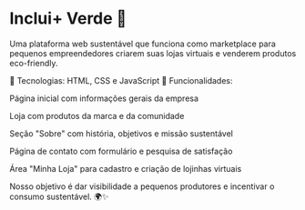 # Inclui+ Verde 🌱
Uma plataforma web sustentável que funciona como marketplace para pequenos empreendedores criarem suas lojas virtuais e venderem produtos eco-friendly.

🔹 Tecnologias: HTML, CSS e JavaScript
🔹 Funcionalidades:

Página inicial com informações gerais da empresa

Loja com produtos da marca e da comunidade

Seção "Sobre" com história, objetivos e missão sustentável

Página de contato com formulário e pesquisa de satisfação

Área "Minha Loja" para cadastro e criação de lojinhas virtuais

Nosso objetivo é dar visibilidade a pequenos produtores e incentivar o consumo sustentável. 🌍✨
